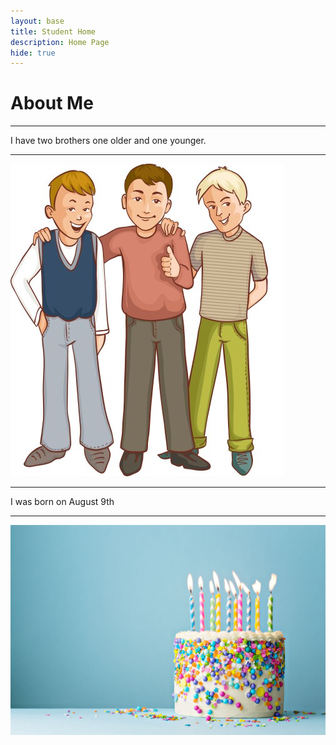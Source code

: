 ```yaml
---
layout: base
title: Student Home 
description: Home Page
hide: true
---
```


# About Me







_______________________________________________________________________________
I have two brothers one older and one younger.
_______________________________________________________________________________

![alt text](images/three-happy-cartoon-boys-who-support-each-other-vector-9170265.jpg)








_______________________________________________________________________________
 



I was born on August 9th
_______________________________________________________________________________
![alt text](images/birthday-cake-decorated-with-colorful-sprinkles-and-royalty-free-image-1653509348.jpg)